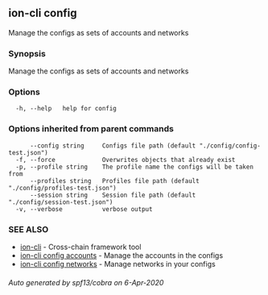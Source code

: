 ## ion-cli config

Manage the configs as sets of accounts and networks

### Synopsis

Manage the configs as sets of accounts and networks

### Options

```
  -h, --help   help for config
```

### Options inherited from parent commands

```
      --config string     Configs file path (default "./config/config-test.json")
  -f, --force             Overwrites objects that already exist
  -p, --profile string    The profile name the configs will be taken from
      --profiles string   Profiles file path (default "./config/profiles-test.json")
      --session string    Session file path (default "./config/session-test.json")
  -v, --verbose           verbose output
```

### SEE ALSO

* [ion-cli](ion-cli.md)	 - Cross-chain framework tool
* [ion-cli config accounts](ion-cli_config_accounts.md)	 - Manage the accounts in the configs
* [ion-cli config networks](ion-cli_config_networks.md)	 - Manage networks in your configs

###### Auto generated by spf13/cobra on 6-Apr-2020
